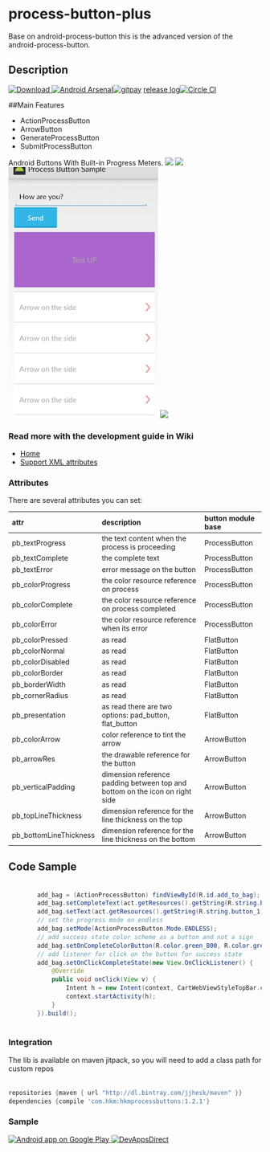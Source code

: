 # process-button-plus
Base on android-process-button this is the advanced version of the android-process-button.
## Description 
[ ![Download](https://api.bintray.com/packages/jjhesk/maven/hkmprocessbuttons/images/download.svg) ](https://bintray.com/jjhesk/maven/hkmprocessbuttons/_latestVersion)[![Android Arsenal](https://img.shields.io/badge/Android%20Arsenal-hkm--progress--button-brightgreen.svg?style=flat)](http://android-arsenal.com/details/1/1691)[![gitpay](http://fc07.deviantart.net/fs70/f/2012/336/f/9/little_pixel_heart_by_tiny_bear-d5mtwiu.gif)](https://gratipay.com/jjhesk/) [release log](https://github.com/jjhesk/hkm-progress-button/releases)[![Circle CI](https://circleci.com/gh/jjhesk/hkm-progress-button/tree/master.svg?style=svg)](https://circleci.com/gh/jjhesk/hkm-progress-button/tree/master)


##Main Features
- ActionProcessButton
- ArrowButton
- GenerateProcessButton
- SubmitProcessButton

Android Buttons With Built-in Progress Meters.
![](screenshots/sample1_small1.gif)
![](screenshots/sample1_small2.gif)
![](screenshots/new_sample.png)
![](screenshots/diagram-v-0-0-2.png)

### Read more with the development guide in Wiki
- [Home](https://github.com/jjhesk/hkm-progress-button/wiki)
- [Support XML attributes](https://github.com/jjhesk/hkm-progress-button/blob/master/library/src/main/res/values/styles.xml)

### Attributes

There are several attributes you can set:

| attr | description| button module base |
| :---- | :---- | :---- |
| pb_textProgress| the text content when the process is proceeding | ProcessButton |
| pb_textComplete| the complete text |ProcessButton |
| pb_textError| error message on the button | ProcessButton |
| pb_colorProgress| the color resource reference on process |ProcessButton|
| pb_colorComplete| the color resource reference on process completed|ProcessButton |
| pb_colorError| the color resource reference when its error |ProcessButton |
| pb_colorPressed| as read | FlatButton |
| pb_colorNormal|  as read | FlatButton |
| pb_colorDisabled|  as read | FlatButton |
| pb_colorBorder| as read | FlatButton |
| pb_borderWidth| as read | FlatButton |
| pb_cornerRadius| as read | FlatButton |
| pb_presentation| as read there are two options: pad_button, flat_button | FlatButton |
| pb_colorArrow| color reference to tint the arrow | ArrowButton |
| pb_arrowRes| the drawable reference for the button | ArrowButton |
| pb_verticalPadding|dimension reference padding between top and bottom on the icon on right side | ArrowButton |
| pb_topLineThickness| dimension reference for the line thickness on the top | ArrowButton |
| pb_bottomLineThickness| dimension reference for the line thickness on the bottom | ArrowButton |



## Code Sample
```java

        add_bag = (ActionProcessButton) findViewById(R.id.add_to_bag);
        add_bag.setCompleteText(act.getResources().getString(R.string.button_3));
        add_bag.setText(act.getResources().getString(R.string.button_1));
        // set the progress mode on endless
        add_bag.setMode(ActionProcessButton.Mode.ENDLESS);
        // add success state color scheme as a button and not a sign
        add_bag.setOnCompleteColorButton(R.color.green_800, R.color.green_900);
        // add listener for click on the button for success state
        add_bag.setOnClickCompleteState(new View.OnClickListener() {
            @Override
            public void onClick(View v) {
                Intent h = new Intent(context, CartWebViewStyleTopBar.class);
                context.startActivity(h);
            }
        }).build();
        
```
### Integration

The lib is available on maven jitpack, so you will need to add a class path for custom repos

```gradle

repositories {maven { url "http://dl.bintray.com/jjhesk/maven" }}
dependencies {compile 'com.hkm:hkmprocessbuttons:1.2.1'}
```

### Sample

<a href="https://play.google.com/store/apps/details?id=com.dd.sample.processbutton">
  <img alt="Android app on Google Play"
       src="https://developer.android.com/images/brand/en_app_rgb_wo_45.png" />
</a>
<a href="https://play.google.com/store/apps/details?id=com.inappsquared.devappsdirect">
  <img alt="DevAppsDirect"
       src="http://www.inappsquared.com/img/icons/devappsdirect_icon.png" width="48" height="48" />
</a>
